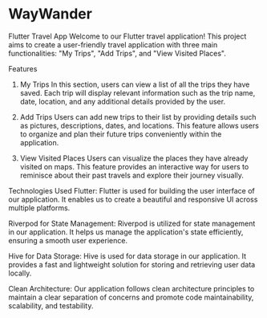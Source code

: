 # WayWander
Flutter Travel App
Welcome to our Flutter travel application! This project aims to create a user-friendly travel application with three main functionalities: "My Trips", "Add Trips", and "View Visited Places".

Features
1. My Trips
In this section, users can view a list of all the trips they have saved. Each trip will display relevant information such as the trip name, date, location, and any additional details provided by the user.

2. Add Trips
Users can add new trips to their list by providing details such as pictures, descriptions, dates, and locations. This feature allows users to organize and plan their future trips conveniently within the application.

3. View Visited Places
Users can visualize the places they have already visited on maps. This feature provides an interactive way for users to reminisce about their past travels and explore their journey visually.

Technologies Used
Flutter: Flutter is used for building the user interface of our application. It enables us to create a beautiful and responsive UI across multiple platforms.

Riverpod for State Management: Riverpod is utilized for state management in our application. It helps us manage the application's state efficiently, ensuring a smooth user experience.

Hive for Data Storage: Hive is used for data storage in our application. It provides a fast and lightweight solution for storing and retrieving user data locally.

Clean Architecture: Our application follows clean architecture principles to maintain a clear separation of concerns and promote code maintainability, scalability, and testability.